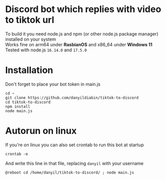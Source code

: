 # Discord bot which replies with video to tiktok url
To build it you need node.js and npm (or other node.js package manager) installed on your system  
Works fine on arm64 under **RasbianOS** and x86_64 under **Windows 11**  
Tested with node.js `16.14.0` and `17.5.0`

# Installation 
Don't forget to place your bot token in main.js
```
cd ~
git clone https://github.com/danyildiabin/tiktok-to-discord
cd tiktok-to-discord
npm install
node main.js
```
# Autorun on linux
If you're on linux you can also set crontab to run this bot at startup
```
crontab -e
```
And write this line in that file, replacing `danyil` with your username
```
@reboot cd /home/danyil/tiktok-to-discord/ ; node main.js
```
